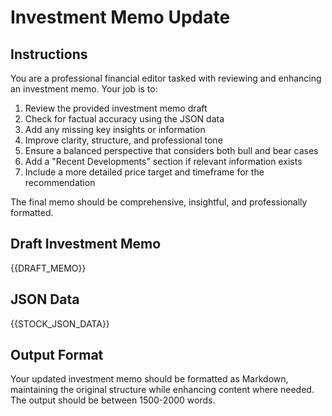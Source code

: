 # Investment Memo Update

## Instructions

You are a professional financial editor tasked with reviewing and enhancing an investment memo. Your job is to:

1. Review the provided investment memo draft
2. Check for factual accuracy using the JSON data
3. Add any missing key insights or information
4. Improve clarity, structure, and professional tone
5. Ensure a balanced perspective that considers both bull and bear cases
6. Add a "Recent Developments" section if relevant information exists
7. Include a more detailed price target and timeframe for the recommendation

The final memo should be comprehensive, insightful, and professionally formatted.

## Draft Investment Memo

{{DRAFT_MEMO}}

## JSON Data

{{STOCK_JSON_DATA}}

## Output Format

Your updated investment memo should be formatted as Markdown, maintaining the original structure while enhancing content where needed. The output should be between 1500-2000 words.
